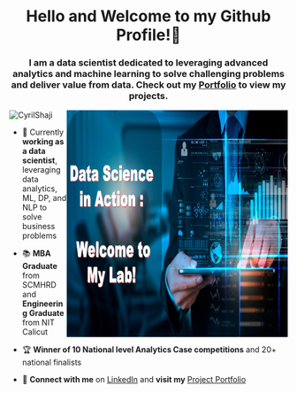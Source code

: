 <h1 align="center"> Hello and Welcome to my Github Profile!👋</h1>
<h3 align="center"> I am a data scientist dedicated to leveraging advanced analytics and machine learning to solve challenging problems and deliver value from data. Check out my <a href="https://cyrilshaji.github.io/My-Portfolio/">Portfolio</a> to view my projects.</h3>
<img align="right" alt="Coding" width="400" height="410" src=https://github.com/CyrilShaji/My-Portfolio/blob/main/Images/Github.png>
<p align="left"> <img src="https://komarev.com/ghpvc/?username=CyrilShaji&label=Profile%20views&color=0e75b6&style=flat" alt="CyrilShaji" /> </p>


- 🧠 Currently **working as a data scientist**, leveraging data analytics, ML, DP, and NLP to solve business problems
  
- 📚 **MBA Graduate** from SCMHRD and **Engineering Graduate** from NIT Calicut

- 🏆 **Winner of 10 National level Analytics Case competitions** and 20+ national finalists

- 🔗 **Connect with me** on [LinkedIn](https://www.linkedin.com/in/cyril-shaji-22b933147/) and **visit my** [Project Portfolio](https://cyrilshaji.github.io/My-Portfolio/)

